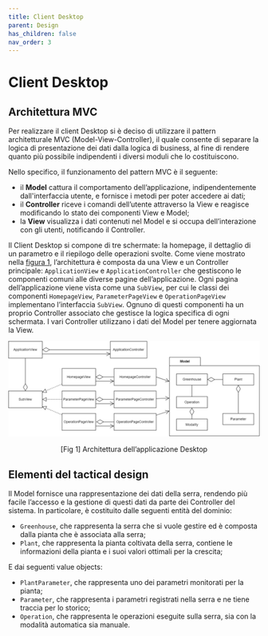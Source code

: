 ```yaml
---
title: Client Desktop
parent: Design
has_children: false
nav_order: 3
---
```

# Client Desktop

## Architettura MVC

Per realizzare il client Desktop si è deciso di utilizzare il pattern architetturale MVC (Model-View-Controller), il quale consente di separare la logica di presentazione dei dati dalla logica di business, al fine di rendere quanto più possibile indipendenti i diversi moduli che lo costituiscono.

Nello specifico, il funzionamento del pattern MVC è il seguente:

-   il **Model** cattura il comportamento dell’applicazione, indipendentemente dall'interfaccia utente, e fornisce i metodi per poter accedere ai dati;
-   il **Controller** riceve i comandi dell’utente attraverso la View e reagisce modificando lo stato dei componenti View e Model;
-   la **View** visualizza i dati contenuti nel Model e si occupa dell’interazione con gli utenti, notificando il Controller.

Il Client Desktop si compone di tre schermate: la homepage, il dettaglio di un parametro e il riepilogo delle operazioni svolte. Come viene mostrato nella <a href="#fig1"> figura 1</a>, l’architettura è composta da una View e un Controller principale: `ApplicationView` e `ApplicationController` che gestiscono le componenti comuni alle diverse pagine dell’applicazione. Ogni pagina dell’applicazione viene vista come una `SubView`, per cui le classi dei componenti `HomepageView`, `ParameterPageView` e `OperationPageView` implementano l’interfaccia `SubView`. Ognuno di questi componenti ha un proprio Controller associato che gestisce la logica specifica di ogni schermata. I vari Controller utilizzano i dati del Model per tenere
aggiornata la View.

<div align="center">
<img src="img/desktop_classi.png" alt="architettura del client desktop" id="fig1">
 <p align="center">[Fig 1] Architettura dell’applicazione Desktop</p>
</div>

## Elementi del tactical design

Il Model fornisce una rappresentazione dei dati della serra, rendendo più facile l’accesso e la gestione di questi dati da parte dei Controller del sistema. In particolare, è costituito dalle seguenti entità del dominio:

- `Greenhouse`, che rappresenta la serra che si vuole gestire ed è composta dalla pianta che è associata alla serra;
- `Plant`, che rappresenta la pianta coltivata della serra, contiene le informazioni della pianta e i suoi valori ottimali per la crescita;

E dai seguenti value objects:
- `PlantParameter`, che rappresenta uno dei parametri monitorati per la pianta;
- `Parameter`, che rappresenta i parametri registrati nella serra e ne tiene traccia per lo storico;
- `Operation`, che rappresenta le operazioni eseguite sulla serra, sia con la modalità automatica sia manuale.
